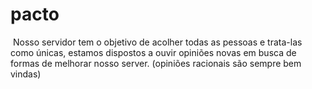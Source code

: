 # pacto 
﻿ Nosso servidor tem o objetivo de acolher todas as pessoas e trata-las como únicas, estamos dispostos a ouvir opiniões novas em busca de formas de melhorar nosso server. (opiniões racionais são sempre bem vindas)
﻿
